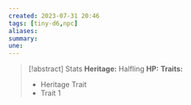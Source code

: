 ```yaml
---
created: 2023-07-31 20:46
tags: [tiny-d6,npc]
aliases:
summary: 
une: 
---
```

> [!abstract] Stats
> **Heritage:** Halfling
> **HP:**
> **Traits:**
> - Heritage Trait
> - Trait 1